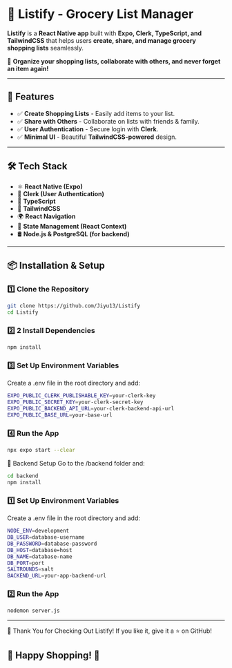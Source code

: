# 🛒 Listify - Grocery List Manager

**Listify** is a **React Native app** built with **Expo, Clerk, TypeScript, and TailwindCSS** that helps users **create, share, and manage grocery shopping lists** seamlessly.

🚀 **Organize your shopping lists, collaborate with others, and never forget an item again!**

---

## 📌 Features
- ✅ **Create Shopping Lists** - Easily add items to your list.
- ✅ **Share with Others** - Collaborate on lists with friends & family.
- ✅ **User Authentication** - Secure login with **Clerk**.
- ✅ **Minimal UI** - Beautiful **TailwindCSS-powered** design.

---

## 🛠️ Tech Stack
- ⚛ **React Native (Expo)**
- 🔐 **Clerk (User Authentication)**
- 📜 **TypeScript**
- 🎨 **TailwindCSS**
- 🌍 **React Navigation**
- 🔄 **State Management (React Context)**
- 🛢️ **Node.js & PostgreSQL (for backend)**

---
## 📦 **Installation & Setup**
### 1️⃣ **Clone the Repository**
```sh
git clone https://github.com/Jiyu13/Listify
cd Listify
```

### 2️⃣ **2️ Install Dependencies**
```sh
npm install
```

### 3️⃣ Set Up Environment Variables
Create a .env file in the root directory and add:

```sh
EXPO_PUBLIC_CLERK_PUBLISHABLE_KEY=your-clerk-key
EXPO_PUBLIC_SECRET_KEY=your-clerk-secret-key
EXPO_PUBLIC_BACKEND_API_URL=your-clerk-backend-api-url
EXPO_PUBLIC_BASE_URL=your-base-url
```

### 4️⃣ Run the App
```sh
npx expo start --clear
```

📡 Backend Setup
Go to the /backend folder and:
```sh
cd backend
npm install
```
### ️️️1️⃣ Set Up Environment Variables
Create a .env file in the root directory and add:

```sh
NODE_ENV=development
DB_USER=database-username
DB_PASSWORD=database-password
DB_HOST=database=host
DB_NAME=database-name
DB_PORT=port
SALTROUNDS=salt
BACKEND_URL=your-app-backend-url
```

### 2️⃣ Run the App
```sh
nodemon server.js
```
---
🎉 Thank You for Checking Out Listify!
If you like it, give it a ⭐ on GitHub!

🚀 Happy Shopping! 🚀
---

